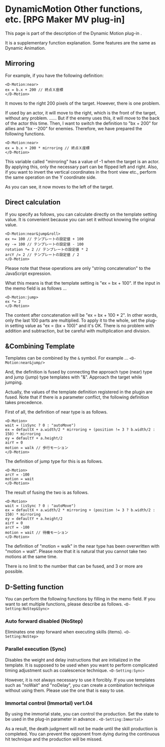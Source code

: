 # DynamicMotion Other functions, etc. [RPG Maker MV plug-in]
This page is part of the description of the Dynamic Motion plug-in .

It is a supplementary function explanation.
Some features are the same as Dynamic Animation.


## Mirroring

For example, if you have the following definition:
```
<D-Motion:near>
ex = b.x + 200 // 終点Ｘ座標
</D-Motion>
```

It moves to the right 200 pixels of the target.
However, there is one problem.

If used by an actor, it will move to the right, which is the front of the target, without any problem.
…… But if the enemy uses this, it will move to the back of the actor this time.
Then, I want to switch the definition to "bx + 200" for allies and "bx --200" for enemies.
Therefore, we have prepared the following functions.
```
<D-Motion:near>
ex = b.x + 200 * mirroring // 終点Ｘ座標
</D-Motion>
```

This variable called "mirroring" has a value of -1 when the target is an actor.
By applying this, only the necessary part can be flipped left and right.
Also, if you want to invert the vertical coordinates in the front view etc.,
perform the same operation on the Y coordinate side.



As you can see, it now moves to the left of the target.

## Direct calculation

If you specify as follows, you can calculate directly on the template setting value. It is convenient because you can set it without knowing the original value.
```
<D-Motion:near&jump&roll>
ex += 100 // テンプレートの設定値 + 100
ey -= 100 // テンプレートの設定値 - 100
rotation *= 2 // テンプレートの設定値 * 2
arcY /= 2 // テンプレートの設定値 / 2
</D-Motion>
```

Please note that these operations are only "string concatenation" to the JavaScript expression.

What this means is that the template setting is "ex = bx + 100".
If the input in the memo field is as follows ...
```
<D-Motion:jump>
ex *= 2
</D-Motion>
```

The content after concatenation will be "ex = bx + 100 * 2".
In other words, only the last 100 parts are multiplied.
To apply it to the whole, set the plug-in setting value as "ex = (bx + 100)" and it's OK.
There is no problem with addition and subtraction, but be careful with multiplication and division.

## &Combining Template

Templates can be combined by the `&` symbol.
For example ...
`<D-Motion:near&jump/>`

And, the definition is fused by connecting the approach type (near) type and jump (jump) type templates with "&". Approach the target while jumping.

Actually, the values ​​of the template definition registered in the plugin are fused.
Note that if there is a parameter conflict, the following definition takes precedence.

First of all, the definition of near type is as follows.
```
<D-Motion>
wait = (isSync ? 0 : "autoMove")
ex = defaultX + a.width/2 * mirroring + (position != 3 ? b.width/2 : 150) * mirroring
ey = defaultY + a.height/2
airY = 0
motion = walk // 歩行モーション
</D-Motion>
```

The definition of jump type for this is as follows.
```
<D-Motion>
arcY = -100
motion = wait
</D-Motion>
```

The result of fusing the two is as follows.
```
<D-Motion>
wait = (isSync ? 0 : "autoMove")
ex = defaultX + a.width/2 * mirroring + (position != 3 ? b.width/2 : 150) * mirroring
ey = defaultY + a.height/2
airY = 0
arcY = -100
motion = wait // 待機モーション
</D-Motion>
```
The definition of "motion = walk" in the near type has been overwritten with "motion = wait". Please note that it is natural that you cannot take two motions at the same time.

There is no limit to the number that can be fused, and 3 or more are possible.

## D-Setting function

You can perform the following functions by filling in the memo field.
If you want to set multiple functions, please describe as follows.
`<D-Setting:NoStep&Sync>`

### Auto forward disabled (NoStep)

Eliminates one step forward when executing skills (items).
`<D-Setting:NoStep>`

### Parallel execution (Sync)

Disables the weight and delay instructions that are initialized in the template.
It is supposed to be used when you want to perform complicated timing adjustment such as coalescence technique.
`<D-Setting:Sync>`

However, it is not always necessary to use it forcibly. If you use templates such as "noWait" and "noDelay", you can create a combination technique without using them. Please use the one that is easy to use.

### Immortal control (Immortal) ver1.04

By using the immortal state, you can control the production. Set the state to be used in the plug-in parameter in advance .
`<D-Setting:Immortal>`

As a result, the death judgment will not be made until the skill production is completed. You can prevent the opponent from dying during the continuous hit technique and the production will be missed.